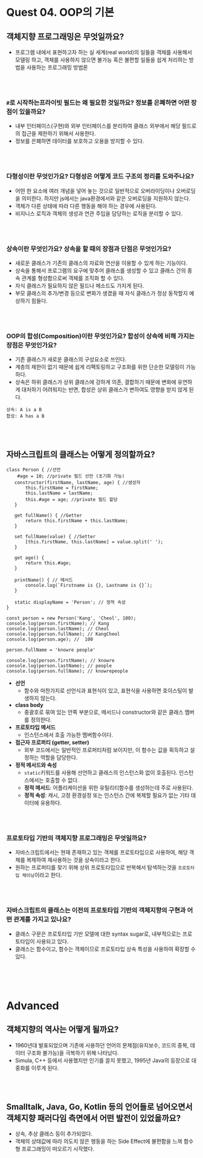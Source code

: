 # Quest 04. OOP의 기본

## 객체지향 프로그래밍은 무엇일까요?

- 프로그램 내에서 표현하고자 하는 실 세계(real world)의 일들을 객체를 사용해서 모델링 하고, 객체를 사용하지 않으면 불가능 혹은 불편할 일들을 쉽게 처리하는 방법을 사용하는 프로그래밍 방법론

<br><br>

### `#`로 시작하는프라이빗 필드는 왜 필요한 것일까요? 정보를 은폐하면 어떤 장점이 있을까요?

- 내부 인터페이스(구현)와 외부 인터페이스를 분리하여 클래스 외부에서 해당 필드로의 접근을 제한하기 위해서 사용한다.
- 정보를 은폐하면 데이터를 보호하고 오용을 방지할 수 있다.

<br><br>

### 다형성이란 무엇인가요? 다형성은 어떻게 코드 구조의 정리를 도와주나요?

- 어떤 한 요소에 여러 개념을 넣어 놓는 것으로 일반적으로 오버라이딩이나 오버로딩을 의미한다. 하지만 js에서는 java환경에서와 같은 오버로딩을 지원하지 않는다.
- 객체가 다른 상태에 따라 다른 행동을 해야 하는 경우에 사용된다.
- 비지니스 로직과 객체의 생성과 연관 주입을 담당하는 로직을 분리할 수 있다.

<br><br>

### 상속이란 무엇인가요? 상속을 할 때의 장점과 단점은 무엇인가요?

- 새로운 클래스가 기존의 클래스의 자료와 연산을 이용할 수 있게 하는 기능이다.
- 상속을 통해서 프로그램의 요구에 맞추어 클래스를 생성할 수 있고 클래스 간의 종속 관계를 형성함으로써 객체를 조직화 할 수 있다.
- 자식 클래스가 필요하지 않은 필드나 메소드도 가지게 된다.
- 부모 클래스의 추가/변경 등으로 변화가 생겼을 때 자식 클래스가 정상 동작할지 예상하기 힘들다.

<br><br>

### OOP의 합성(Composition)이란 무엇인가요? 합성이 상속에 비해 가지는 장점은 무엇인가요?

- 기존 클래스가 새로운 클래스의 구성요소로 쓰인다.
- 계층의 제한이 없기 때문에 쉽게 리팩토링하고 구조화를 위한 단순한 모델링이 가능하다.
- 상속은 하위 클래스가 상위 클래스에 강하게 의존, 결합하기 때문에 변화에 유연하게 대처하기 어려워지는 반면, 합성은 상위 클래스가 변하여도 영향을 받지 않게 된다.

```
상속: A is a B
합성: A has a B
```

<br><br>

## 자바스크립트의 클래스는 어떻게 정의할까요?

```
class Person { //선언
	#age = 10; //private 필드 선언 (초기화 가능)
   constructor(firstName, lastName, age) { //생성자
	   this.firstName = firstName;
	   this.lastName = lastName;
	   this.#age = age; //private 필드 할당
   }

   get fullName() { //Getter
	   return this.firstName + this.lastName;
   }

   set fullName(value) { //Setter
	   [this.firstName, this.lastName] = value.split(' ');
   }

   get age() {
	   return this.#age;
   }

   printName() { // 메서드
	   console.log(`Firstname is {}, Lastname is {}`);
   }

   static displayName = 'Person'; // 정적 속성
}

const person = new Person('Kang', 'Cheol', 100);
console.log(person.firstName); // Kang
console.log(person.lastName); // Cheol
console.log(person.fullName); // KangCheol
console.log(person.age); //  100

person.fullName = 'knowre people'

console.log(person.firstName); // knowre
console.log(person.lastName); // people
console.log(person.fullName); // knowrepeople
```

- **선언**
  - 함수와 마찬가지로 선언식과 표현식이 있고, 표현식을 사용하면 호이스팅이 발생하지 않는다.
- **class body**
  - 중괄호로 묶여 있는 안쪽 부분으로, 메서드나 constructor와 같은 클래스 멤버를 정의한다.
- **프로토타입 메서드**
  - 인스턴스에서 호출 가능한 멤버함수이다.
- **접근자 프로퍼티 (getter, setter)**
  - 외부 코드에서는 일반적인 프로퍼티처럼 보이지만, 이 함수는 값을 획득하고 설정하는 역할을 담당한다.
- **정적 메서드와 속성**
  - `static`키워드를 사용해 선언하고 클래스의 인스턴스화 없이 호출된다. 인스턴스에서는 호출할 수 없다.
  - **정적 메서드**: 어플리케이션을 위한 유틸리티함수를 생성하는데 주로 사용된다.
  - **정적 속성**: 캐시, 고정 환경설정 또는 인스턴스 간에 복제할 필요가 없는 기타 데이터에 유용하다.

<br><br>

### 프로토타입 기반의 객체지향 프로그래밍은 무엇일까요?

- 자바스크립트에서는 현재 존재하고 있는 객체를 프로토타입으로 사용하여, 해당 객체를 복제하여 재사용하는 것을 상속이라고 한다.
- 원하는 프로퍼티를 찾기 위해 상위 프로토타입으로 반복해서 탐색하는것을 `프로토타입 체이닝`이라고 한다.

<br><br>

### 자바스크립트의 클래스는 이전의 프로토타입 기반의 객체지향의 구현과 어떤 관계를 가지고 있나요?

- 클래스 구문은 프로토타입 기반 모델에 대한 syntax sugar로, 내부적으로는 프로토타입이 사용되고 있다.
- 클래스는 함수이고, 함수는 객체이므로 프로토타입 상속 특성을 사용하여 확장할 수 있다.

<br><br><br>

# Advanced

## 객체지향의 역사는 어떻게 될까요?

- 1960년대 발표되었으며 기존에 사용하던 언어의 문제점(유지보수, 코드의 중복, 데이터 구조화 불가능)을 극복하기 위해 나타났다.
- Simula, C++ 등에서 사용했지만 인기를 끌지 못했고, 1995년 Java의 등장으로 대중화를 이루게 된다.

<br><br>

## Smalltalk, Java, Go, Kotlin 등의 언어들로 넘어오면서 객체지향 패러다임 측면에서 어떤 발전이 있었을까요?

- 상속, 추상 클래스 등이 추가되었다.
- 객체의 상태값에 따라 의도치 않은 행동을 하는 Side Effect에 불편함을 느껴 함수형 프로그래밍이 떠오르기 시작했다.
